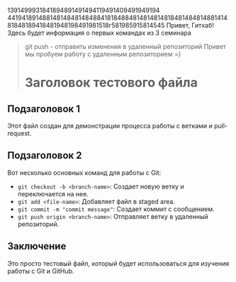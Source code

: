 1391499931841894891491494119491409491949194
4419418914881481484814848841818488481481481481848148481488141481848189418481948198491981518г581985915814545
Привет, Гитхаб! Здесь будет информация о первых командах из 3 семинара
> git push - отправить изменения в удаленный репозиторий 
Привет мы пробуем работу с удаленным репозиторием =)
>
> # Заголовок тестового файла

## Подзаголовок 1

Этот файл создан для демонстрации процесса работы с ветками и pull-request.

## Подзаголовок 2

Вот несколько основных команд для работы с Git:

- `git checkout -b <branch-name>`: Создает новую ветку и переключается на нее.
- `git add <file-name>`: Добавляет файл в staged area.
- `git commit -m "commit message"`: Создает коммит с сообщением.
- `git push origin <branch-name>`: Отправляет ветку в удаленный репозиторий.

## Заключение

Это просто тестовый файл, который будет использоваться для изучения работы с Git и GitHub.
